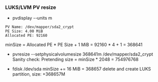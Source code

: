 ### LUKS/LVM PV resize

* pvdisplay --units m
```
PV Name: /dev/mapper/sda2_crypt
PE Size: 4.00 MiB
Allocated PE: 92160
```
minSize = Allocated PE * PE Size + 1 MiB = 92160 * 4 + 1 = 368641

* pvresize --setphysicalvolumesize 368641m /dev/mapper/sda2_crypt
Sanity check: Pretending size = minSize * 2048 = 754976768

* fdisk /dev/sda
minSize += 16 MiB = 368657
delete and create LUKS partition, size: +368657M
